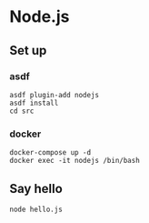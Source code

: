 # Node.js

## Set up

### asdf

```shell
asdf plugin-add nodejs
asdf install
cd src
```

### docker

```shell
docker-compose up -d
docker exec -it nodejs /bin/bash
```

## Say hello

```shell
node hello.js
```
